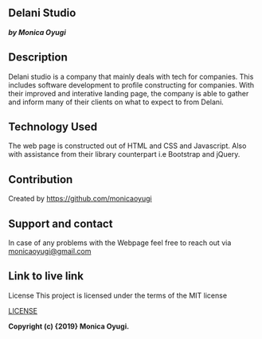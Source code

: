 ## Delani Studio
___by Monica Oyugi___

## Description
Delani studio is a company that mainly deals with tech for companies. This includes software development to profile constructing for companies. With their improved and interative landing page, the company is able to gather and inform many of their clients on what to expect to from Delani.

## Technology Used
The web page is constructed out of HTML and CSS and Javascript. Also with assistance from their library counterpart i.e Bootstrap and jQuery.


## Contribution
Created by https://github.com/monicaoyugi

## Support and contact
In case of any problems with the Webpage feel free to reach out via monicaoyugi@gmail.com

## Link to live link
License
This project is licensed under the terms of the MIT license

[LICENSE](LICENSE)


__Copyright (c) {2019} Monica Oyugi.__